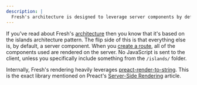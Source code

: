 ```yaml
---
description: |
  Fresh's architecture is designed to leverage server components by default.
---
```


If you've read about Fresh's [architecture](/docs/1.x/concepts/architecture)
then you know that it's based on the islands architecture pattern. The flip side
of this is that everything else is, by default, a server component. When you
[create a route](/docs/1.x/getting-started/create-a-route), all of the
components used are rendered on the server. No JavaScript is sent to the client,
unless you specifically include something from the `/islands/` folder.

Internally, Fresh's rendering heavily leverages
[preact-render-to-string](https://github.com/preactjs/preact-render-to-string).
This is the exact library mentioned on Preact's
[Server-Side Rendering](https://preactjs.com/guide/v10/server-side-rendering/)
article.
